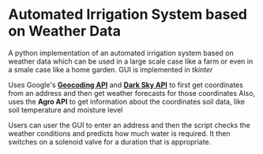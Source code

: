 Automated Irrigation System based on Weather Data
=====

A python implementation of an automated irrigation system based on weather data which can be used in a large scale case like a farm or even in a smale case like a home garden. GUI is implemented in *tkinter*

Uses Google's [**Geocoding API**](https://developers.google.com/maps/documentation/geocoding/start "Google Geocoding") and [**Dark Sky API**](https://darksky.net/dev "Dark Sky") to first get coordinates from an address and then get weather forecasts for those coordinates
Also, uses the **Agro API** to get information about the coordinates soil data, like soil temperature and moisture level

Users can user the GUI to enter an address and then the script checks the weather conditions and predicts how much water is required. It then switches on a solenoid valve for a duration that is appropriate.